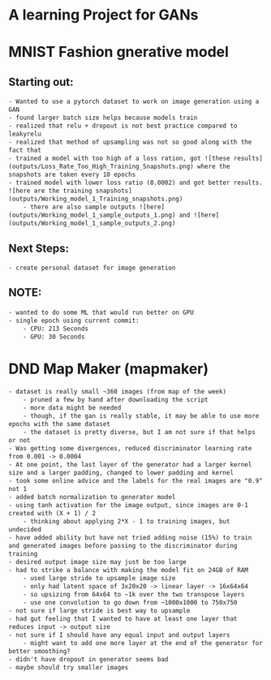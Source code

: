 # A learning Project for GANs

# MNIST Fashion gnerative model

## Starting out:
    - Wanted to use a pytorch dataset to work on image generation using a GAN
    - found larger batch size helps because models train
    - realized that relu + dropout is not best practice compared to leakyrelu
    - realized that method of upsampling was not so good along with the fact that
    - trained a model with too high of a loss ration, got ![these results](outputs/Loss_Rate_Too_High_Training_Snapshots.png) where the snapshots are taken every 10 epochs
    - trained model with lower loss ratio (0.0002) and got better results. ![here are the training snapshots](outputs/Working_model_1_Training_snapshots.png)
        - there are also sample outputs ![here](outputs/Working_model_1_sample_outputs_1.png) and ![here](outputs/Working_model_1_sample_outputs_2.png)

## Next Steps:
    - create personal dataset for image generation


## NOTE:
    - wanted to do some ML that would run better on GPU
    - single epoch using current commit:
        - CPU: 213 Seconds
        - GPU: 30 Seconds

# DND Map Maker (mapmaker)
    - dataset is really small ~360 images (from map of the week)
        - pruned a few by hand after downloading the script
        - more data might be needed
        - though, if the gan is really stable, it may be able to use more epochs with the same dataset
        - the dataset is pretty diverse, but I am not sure if that helps or not
    - Was getting some divergences, reduced discriminator learning rate from 0.001 -> 0.0004
    - At one point, the last layer of the generator had a larger kernel size and a larger padding, changed to lower padding and kernel
    - took some online advice and the labels for the real images are "0.9" not 1
    - added batch normalization to generator model
    - using tanh activation for the image output, since images are 0-1 created with (X + 1) / 2
        - thinking about applying 2*X - 1 to training images, but undecided
    - have added ability but have not tried adding noise (15%) to train and generated images before passing to the discriminator during training
    - desired output image size may just be too large
    - had to strike a balance with making the model fit on 24GB of RAM
        - used large stride to upsample image size
        - only had latent space of 3x20x20 -> linear layer -> 16x64x64
        - so upsizing from 64x64 to ~1k over the two transpose layers
        - use one convolution to go down from ~1000x1000 to 750x750
    - not sure if large stride is best way to upsample
    - had gut feeling that I wanted to have at least one layer that reduces input -> output size
    - not sure if I should have any equal input and output layers
        - might want to add one more layer at the end of the generator for better smoothing?
    - didn't have dropout in generator seems bad
    - maybe should try smaller images
